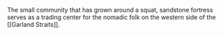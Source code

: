 The small community that has grown around a squat, sandstone fortress serves as a trading center for the nomadic folk on the western side of the [[Garland Straits]].